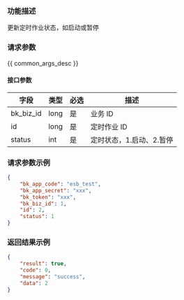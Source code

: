 ### 功能描述

更新定时作业状态，如启动或暂停

### 请求参数

{{ common_args_desc }}

#### 接口参数

| 字段        |  类型      | 必选   |  描述      |
|----------- |------------|--------|------------|
| bk_biz_id  |  long      | 是     | 业务 ID |
| id         |  long      | 是     | 定时作业 ID |
| status     |  int       | 是     | 定时状态，1.启动、2.暂停 |

### 请求参数示例

```json
{
    "bk_app_code": "esb_test",
    "bk_app_secret": "xxx",
    "bk_token": "xxx",
    "bk_biz_id": 1,
    "id": 2,
    "status": 1
}
```

### 返回结果示例

```json
{
    "result": true,
    "code": 0,
    "message": "success",
    "data": 2
}
```
